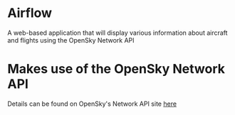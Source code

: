 # Airflow
A web-based application that will display various information about aircraft and flights using the OpenSky Network API

# Makes use of the OpenSky Network API
Details can be found on OpenSky's Network API site [here](https://opensky-network.org/)

